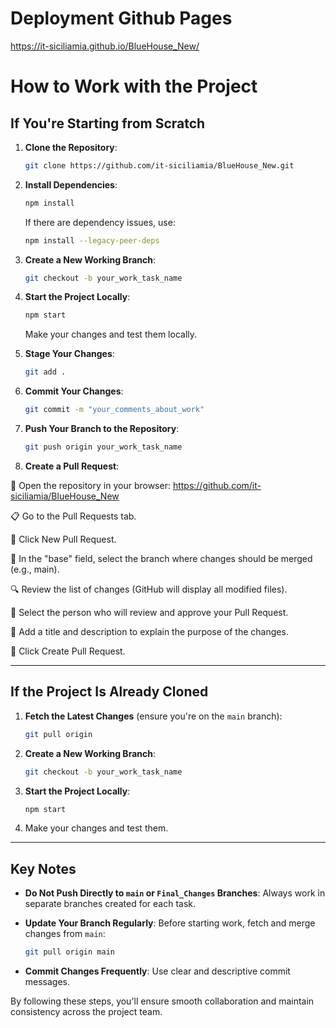 # Deployment Github Pages

https://it-siciliamia.github.io/BlueHouse_New/

# How to Work with the Project

## If You're Starting from Scratch

1. **Clone the Repository**:

   ```bash
   git clone https://github.com/it-siciliamia/BlueHouse_New.git
   ```

2. **Install Dependencies**:

   ```bash
   npm install
   ```

   If there are dependency issues, use:

   ```bash
   npm install --legacy-peer-deps
   ```

3. **Create a New Working Branch**:

   ```bash
   git checkout -b your_work_task_name
   ```

4. **Start the Project Locally**:

   ```bash
   npm start
   ```

   Make your changes and test them locally.

5. **Stage Your Changes**:

   ```bash
   git add .
   ```

6. **Commit Your Changes**:

   ```bash
   git commit -m "your_comments_about_work"
   ```

7. **Push Your Branch to the Repository**:

   ```bash
   git push origin your_work_task_name
   ```

8. **Create a Pull Request**:

🔗 Open the repository in your browser: https://github.com/it-siciliamia/BlueHouse_New

📋 Go to the Pull Requests tab.

🌟 Click New Pull Request.

🔄 In the "base" field, select the branch where changes should be merged (e.g., main).

🔍 Review the list of changes (GitHub will display all modified files).

👥 Select the person who will review and approve your Pull Request.

📝 Add a title and description to explain the purpose of the changes.

🚀 Click Create Pull Request.

---

## If the Project Is Already Cloned

1. **Fetch the Latest Changes** (ensure you're on the `main` branch):

   ```bash
   git pull origin
   ```

2. **Create a New Working Branch**:

   ```bash
   git checkout -b your_work_task_name
   ```

3. **Start the Project Locally**:

   ```bash
   npm start
   ```

4. Make your changes and test them.

---

## Key Notes

- **Do Not Push Directly to `main` or `Final_Changes` Branches**:
  Always work in separate branches created for each task.

- **Update Your Branch Regularly**:
  Before starting work, fetch and merge changes from `main`:

  ```bash
  git pull origin main
  ```

- **Commit Changes Frequently**:
  Use clear and descriptive commit messages.

By following these steps, you'll ensure smooth collaboration and maintain consistency across the project team.
